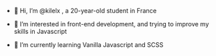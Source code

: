 - 👋 Hi, I’m @kilelx , a 20-year-old student in France

- 👀 I’m interested in front-end development, and trying to improve my skills in Javascript

- 🌱 I’m currently learning Vanilla Javascript and SCSS
